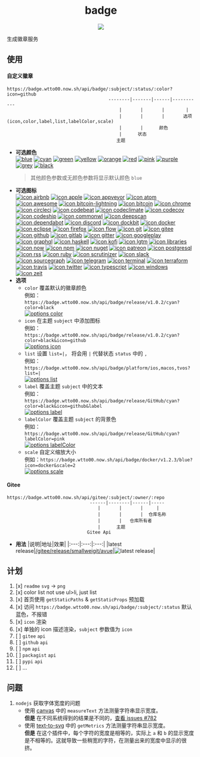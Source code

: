 <h1 align="center">badge</h1>
<p align="center">
  <a href="https://github.com/wtto00/badge" target="_blank"><img src="https://badge.wtto00.now.sh/api/badge/release/GitHub/black?icon=github&label&scale=1.2" /></a>
</p>

生成徽章服务

## 使用

#### 自定义徽章

```
https://badge.wtto00.now.sh/api/badge/:subject/:status/:color?icon=github
                                      --------|-------|------|-----------
                                          |       |       |        |
                                          |       |       |       选项(icon,color,label,list,labelColor,scale)
                                          |       |      颜色
                                          |      状态
                                         主题
```

- **可选颜色**  
  [![blue](https://badge.wtto00.now.sh/api/badge/color/blue/blue "color blue")](https://badge.wtto00.now.sh/api/badge/color/blue/blue) [![cyan](https://badge.wtto00.now.sh/api/badge/color/cyan/cyan "color cyan")](https://badge.wtto00.now.sh/api/badge/color/cyan/cyan) [![green](https://badge.wtto00.now.sh/api/badge/color/green/green "color green")](https://badge.wtto00.now.sh/api/badge/color/green/green) [![yellow](https://badge.wtto00.now.sh/api/badge/color/yellow/yellow "color yellow")](https://badge.wtto00.now.sh/api/badge/color/yellow/yellow) [![orange](https://badge.wtto00.now.sh/api/badge/color/orange/orange "color orange")](https://badge.wtto00.now.sh/api/badge/color/orange/orange) [![red](https://badge.wtto00.now.sh/api/badge/color/red/red "color red")](https://badge.wtto00.now.sh/api/badge/color/red/red) [![pink](https://badge.wtto00.now.sh/api/badge/color/pink/pink "color pink")](https://badge.wtto00.now.sh/api/badge/color/pink/pink) [![purple](https://badge.wtto00.now.sh/api/badge/color/purple/purple "color purple")](https://badge.wtto00.now.sh/api/badge/color/purple/purple) [![grey](https://badge.wtto00.now.sh/api/badge/color/grey/grey "color grey")](https://badge.wtto00.now.sh/api/badge/color/grey/grey) [![black](https://badge.wtto00.now.sh/api/badge/color/black/black "color black")](https://badge.wtto00.now.sh/api/badge/color/black/black)
  > 其他颜色参数或无颜色参数将显示默认颜色 `blue`
- **可选图标**  
  [![icon airbnb](https://badge.wtto00.now.sh/api/badge/icon/airbnb?icon=airbnb&label "icon airbnb")](https://badge.wtto00.now.sh/api/badge/icon/airbnb?icon=airbnb&label) [![icon apple](https://badge.wtto00.now.sh/api/badge/icon/apple?icon=apple&label "icon apple")](https://badge.wtto00.now.sh/api/badge/icon/apple?icon=apple&label) [![icon appveyor](https://badge.wtto00.now.sh/api/badge/icon/appveyor?icon=appveyor&label "icon appveyor")](https://badge.wtto00.now.sh/api/badge/icon/appveyor?icon=appveyor&label) [![icon atom](https://badge.wtto00.now.sh/api/badge/icon/atom?icon=atom&label "icon atom")](https://badge.wtto00.now.sh/api/badge/icon/atom?icon=atom&label) [![icon awesome](https://badge.wtto00.now.sh/api/badge/icon/awesome?icon=awesome&label "icon awesome")](https://badge.wtto00.now.sh/api/badge/icon/awesome?icon=awesome&label) [![icon bitcoin-lightning](https://badge.wtto00.now.sh/api/badge/icon/bitcoin-lightning?icon=bitcoin-lightning&label "icon bitcoin-lightning")](https://badge.wtto00.now.sh/api/badge/icon/bitcoin-lightning?icon=bitcoin-lightning&label) [![icon bitcoin](https://badge.wtto00.now.sh/api/badge/icon/bitcoin?icon=bitcoin&label "icon bitcoin")](https://badge.wtto00.now.sh/api/badge/icon/bitcoin?icon=bitcoin&label) [![icon chrome](https://badge.wtto00.now.sh/api/badge/icon/chrome?icon=chrome&label "icon chrome")](https://badge.wtto00.now.sh/api/badge/icon/chrome?icon=chrome&label) [![icon circleci](https://badge.wtto00.now.sh/api/badge/icon/circleci?icon=circleci&label "icon circleci")](https://badge.wtto00.now.sh/api/badge/icon/circleci?icon=circleci&label) [![icon codebeat](https://badge.wtto00.now.sh/api/badge/icon/codebeat?icon=codebeat&label "icon codebeat")](https://badge.wtto00.now.sh/api/badge/icon/codebeat?icon=codebeat&label) [![icon codeclimate](https://badge.wtto00.now.sh/api/badge/icon/codeclimate?icon=codeclimate&label "icon codeclimate")](https://badge.wtto00.now.sh/api/badge/icon/codeclimate?icon=codeclimate&label) [![icon codecov](https://badge.wtto00.now.sh/api/badge/icon/codecov?icon=codecov&label "icon codecov")](https://badge.wtto00.now.sh/api/badge/icon/codecov?icon=codecov&label) [![icon codeship](https://badge.wtto00.now.sh/api/badge/icon/codeship?icon=codeship&label "icon codeship")](https://badge.wtto00.now.sh/api/badge/icon/codeship?icon=codeship&label) [![icon commonwl](https://badge.wtto00.now.sh/api/badge/icon/commonwl?icon=commonwl&label "icon commonwl")](https://badge.wtto00.now.sh/api/badge/icon/commonwl?icon=commonwl&label) [![icon deepscan](https://badge.wtto00.now.sh/api/badge/icon/deepscan?icon=deepscan&label "icon deepscan")](https://badge.wtto00.now.sh/api/badge/icon/deepscan?icon=deepscan&label) [![icon dependabot](https://badge.wtto00.now.sh/api/badge/icon/dependabot?icon=dependabot&label "icon dependabot")](https://badge.wtto00.now.sh/api/badge/icon/dependabot?icon=dependabot&label) [![icon discord](https://badge.wtto00.now.sh/api/badge/icon/discord?icon=discord&label "icon discord")](https://badge.wtto00.now.sh/api/badge/icon/discord?icon=discord&label) [![icon dockbit](https://badge.wtto00.now.sh/api/badge/icon/dockbit?icon=dockbit&label "icon dockbit")](https://badge.wtto00.now.sh/api/badge/icon/dockbit?icon=dockbit&label) [![icon docker](https://badge.wtto00.now.sh/api/badge/icon/docker?icon=docker&label "icon docker")](https://badge.wtto00.now.sh/api/badge/icon/docker?icon=docker&label) [![icon eclipse](https://badge.wtto00.now.sh/api/badge/icon/eclipse?icon=eclipse&label "icon eclipse")](https://badge.wtto00.now.sh/api/badge/icon/eclipse?icon=eclipse&label) [![icon firefox](https://badge.wtto00.now.sh/api/badge/icon/firefox?icon=firefox&label "icon firefox")](https://badge.wtto00.now.sh/api/badge/icon/firefox?icon=firefox&label) [![icon flow](https://badge.wtto00.now.sh/api/badge/icon/flow?icon=flow&label "icon flow")](https://badge.wtto00.now.sh/api/badge/icon/flow?icon=flow&label) [![icon git](https://badge.wtto00.now.sh/api/badge/icon/git?icon=git&label "icon git")](https://badge.wtto00.now.sh/api/badge/icon/git?icon=git&label) [![icon gitee](https://badge.wtto00.now.sh/api/badge/icon/gitee?icon=gitee&label "icon gitee")](https://badge.wtto00.now.sh/api/badge/icon/gitee?icon=gitee&label) [![icon github](https://badge.wtto00.now.sh/api/badge/icon/github?icon=github&label "icon github")](https://badge.wtto00.now.sh/api/badge/icon/github?icon=github&label) [![icon gitlab](https://badge.wtto00.now.sh/api/badge/icon/gitlab?icon=gitlab&label "icon gitlab")](https://badge.wtto00.now.sh/api/badge/icon/gitlab?icon=gitlab&label) [![icon gitter](https://badge.wtto00.now.sh/api/badge/icon/gitter?icon=gitter&label "icon gitter")](https://badge.wtto00.now.sh/api/badge/icon/gitter?icon=gitter&label) [![icon googleplay](https://badge.wtto00.now.sh/api/badge/icon/googleplay?icon=googleplay&label "icon googleplay")](https://badge.wtto00.now.sh/api/badge/icon/googleplay?icon=googleplay&label) [![icon graphql](https://badge.wtto00.now.sh/api/badge/icon/graphql?icon=graphql&label "icon graphql")](https://badge.wtto00.now.sh/api/badge/icon/graphql?icon=graphql&label) [![icon haskell](https://badge.wtto00.now.sh/api/badge/icon/haskell?icon=haskell&label "icon haskell")](https://badge.wtto00.now.sh/api/badge/icon/haskell?icon=haskell&label) [![icon kofi](https://badge.wtto00.now.sh/api/badge/icon/kofi?icon=kofi&label "icon kofi")](https://badge.wtto00.now.sh/api/badge/icon/kofi?icon=kofi&label) [![icon lgtm](https://badge.wtto00.now.sh/api/badge/icon/lgtm?icon=lgtm&label "icon lgtm")](https://badge.wtto00.now.sh/api/badge/icon/lgtm?icon=lgtm&label) [![icon libraries](https://badge.wtto00.now.sh/api/badge/icon/libraries?icon=libraries&label "icon libraries")](https://badge.wtto00.now.sh/api/badge/icon/libraries?icon=libraries&label) [![icon now](https://badge.wtto00.now.sh/api/badge/icon/now?icon=now&label "icon now")](https://badge.wtto00.now.sh/api/badge/icon/now?icon=now&label) [![icon npm](https://badge.wtto00.now.sh/api/badge/icon/npm?icon=npm&label "icon npm")](https://badge.wtto00.now.sh/api/badge/icon/npm?icon=npm&label) [![icon nuget](https://badge.wtto00.now.sh/api/badge/icon/nuget?icon=nuget&label "icon nuget")](https://badge.wtto00.now.sh/api/badge/icon/nuget?icon=nuget&label) [![icon patreon](https://badge.wtto00.now.sh/api/badge/icon/patreon?icon=patreon&label "icon patreon")](https://badge.wtto00.now.sh/api/badge/icon/patreon?icon=patreon&label) [![icon postgresql](https://badge.wtto00.now.sh/api/badge/icon/postgresql?icon=postgresql&label "icon postgresql")](https://badge.wtto00.now.sh/api/badge/icon/postgresql?icon=postgresql&label) [![icon rss](https://badge.wtto00.now.sh/api/badge/icon/rss?icon=rss&label "icon rss")](https://badge.wtto00.now.sh/api/badge/icon/rss?icon=rss&label) [![icon ruby](https://badge.wtto00.now.sh/api/badge/icon/ruby?icon=ruby&label "icon ruby")](https://badge.wtto00.now.sh/api/badge/icon/ruby?icon=ruby&label) [![icon scrutinizer](https://badge.wtto00.now.sh/api/badge/icon/scrutinizer?icon=scrutinizer&label "icon scrutinizer")](https://badge.wtto00.now.sh/api/badge/icon/scrutinizer?icon=scrutinizer&label) [![icon slack](https://badge.wtto00.now.sh/api/badge/icon/slack?icon=slack&label "icon slack")](https://badge.wtto00.now.sh/api/badge/icon/slack?icon=slack&label) [![icon sourcegraph](https://badge.wtto00.now.sh/api/badge/icon/sourcegraph?icon=sourcegraph&label "icon sourcegraph")](https://badge.wtto00.now.sh/api/badge/icon/sourcegraph?icon=sourcegraph&label) [![icon telegram](https://badge.wtto00.now.sh/api/badge/icon/telegram?icon=telegram&label "icon telegram")](https://badge.wtto00.now.sh/api/badge/icon/telegram?icon=telegram&label) [![icon terminal](https://badge.wtto00.now.sh/api/badge/icon/terminal?icon=terminal&label "icon terminal")](https://badge.wtto00.now.sh/api/badge/icon/terminal?icon=terminal&label) [![icon terraform](https://badge.wtto00.now.sh/api/badge/icon/terraform?icon=terraform&label "icon terraform")](https://badge.wtto00.now.sh/api/badge/icon/terraform?icon=terraform&label) [![icon travis](https://badge.wtto00.now.sh/api/badge/icon/travis?icon=travis&label "icon travis")](https://badge.wtto00.now.sh/api/badge/icon/travis?icon=travis&label) [![icon twitter](https://badge.wtto00.now.sh/api/badge/icon/twitter?icon=twitter&label "icon twitter")](https://badge.wtto00.now.sh/api/badge/icon/twitter?icon=twitter&label) [![icon typescript](https://badge.wtto00.now.sh/api/badge/icon/typescript?icon=typescript&label "icon typescript")](https://badge.wtto00.now.sh/api/badge/icon/typescript?icon=typescript&label) [![icon windows](https://badge.wtto00.now.sh/api/badge/icon/windows?icon=windows&label "icon windows")](https://badge.wtto00.now.sh/api/badge/icon/windows?icon=windows&label) [![icon zeit](https://badge.wtto00.now.sh/api/badge/icon/zeit?icon=zeit&label "icon zeit")](https://badge.wtto00.now.sh/api/badge/icon/zeit?icon=zeit&label)
- **选项**
  - `color` 覆盖默认的徽章颜色  
    例如：`https://badge.wtto00.now.sh/api/badge/release/v1.0.2/cyan?color=black`  
    [![options color](https://badge.wtto00.now.sh/api/badge/release/v1.0.2/cyan?color=black "options color")](https://badge.wtto00.now.sh/api/badge/release/v1.0.2/cyan?color=black)
  - `icon` 在主题 `subject` 中添加图标  
    例如：`https://badge.wtto00.now.sh/api/badge/release/v1.0.2/cyan?color=black&icon=github`  
    [![options icon](https://badge.wtto00.now.sh/api/badge/release/v1.0.2/cyan?color=black&icon=github "options icon")](https://badge.wtto00.now.sh/api/badge/release/v1.0.2/cyan?color=black&icon=github)
  - `list` 设置 `list=|`， 将会用 `|` 代替状态 `status` 中的 `,`  
    例如：`https://badge.wtto00.now.sh/api/badge/platform/ios,macos,tvos?list=|`  
    [![options list](https://badge.wtto00.now.sh/api/badge/platform/ios,macos,tvos?list=| "options label")](https://badge.wtto00.now.sh/api/badge/platform/ios,macos,tvos?list=|)
  - `label` 覆盖主题 `subject` 中的文本  
    例如：`https://badge.wtto00.now.sh/api/badge/release/GitHub/cyan?color=black&icon=github&label`  
    [![options label](https://badge.wtto00.now.sh/api/badge/release/GitHub/cyan?color=black&icon=github&label "options label")](https://badge.wtto00.now.sh/api/badge/icon/GitHub/black?icon=github&label)
  - `labelColor` 覆盖主题 `subject` 的背景色  
    例如：`https://badge.wtto00.now.sh/api/badge/release/GitHub/cyan?labelColor=pink`  
    [![options labelColor](https://badge.wtto00.now.sh/api/badge/release/GitHub/cyan?labelColor=pink "options labelColor")](https://badge.wtto00.now.sh/api/badge/release/GitHub/cyan?labelColor=pink)
  - `scale` 自定义缩放大小  
    例如：`https://badge.wtto00.now.sh/api/badge/docker/v1.2.3/blue?icon=docker&scale=2`  
    [![options scale](https://badge.wtto00.now.sh/api/badge/docker/v1.2.3/blue?icon=docker&scale=2 "options scale")](https://badge.wtto00.now.sh/api/badge/docker/v1.2.3/blue?icon=docker&scale=2)

#### Gitee

```
https://badge.wtto00.now.sh/api/gitee/:subject/:owner/:repo
                               ------|--------|------|-----
                                  |       |       |     |
                                  |       |       |  仓库名称
                                  |       |   仓库所有者
                                  |      主题
                              Gitee Api
```

- **用法**
  |说明|地址|效果|
  |:---:|:---:|:---:|
  |latest release|[/gitee/release/smallweigit/avue](https://badge.wtto00.now.sh/api/gitee/release/smallweigit/avue)|![latest release](https://badge.wtto00.now.sh/api/gitee/release/smallweigit/avue "latest release")|

## 计划

1. [x] `readme` `svg` → `png`
1. [x] color list not use ul>li, just list
1. [x] 首页使用 `getStaticPaths` & `getStaticProps` 预加载
1. [x] 访问 `https://badge.wtto00.now.sh/api/badge/:subject/:status` 默认蓝色，不报错
1. [x] `icon` 渲染
1. [x] 单独的 icon 描述渲染，`subject` 参数值为 `icon`
1. [ ] `gitee` `api`
1. [ ] `github` `api`
1. [ ] `npm` `api`
1. [ ] `packagist` `api`
1. [ ] `pypi` `api`
1. [ ] ...

## 问题

1. `nodejs` 获取字体宽度的问题
   - 使用 [canvas](https://www.npmjs.com/package/canvas#quick-example) 中的 `measureText` 方法测量字符串显示宽度。  
     **但是** 在不同系统得到的结果是不同的，[查看 issues #782](https://github.com/Automattic/node-canvas/issues/782)
   - 使用 [text-to-svg](https://www.npmjs.com/package/text-to-svg#texttosvggetmetricstext-option--) 中的 `getMetrics` 方法测量字符串显示宽度。  
     **但是** 在这个插件中，每个字符的宽度是相等的，实际上 `a` 和 `b` 的显示宽度是不相等的。这就导致一些稍宽的字符，在测量出来的宽度中显示的很挤。
